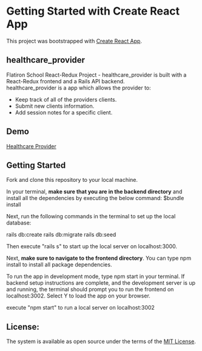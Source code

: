 # Getting Started with Create React App

This project was bootstrapped with [Create React App](https://github.com/facebook/create-react-app).

## healthcare_provider
Flatiron School React-Redux Project - healthcare_provider is built with a React-Redux frontend and a Rails API backend. <br>
healthcare_provider is a app which allows the provider to: 

- Keep track of all of the providers clients.
- Submit new clients information. 
- Add session notes for a specific client.

## Demo
[Healthcare Provider](https://youtu.be/3Jy239mGayw)

## Getting Started

Fork and clone this repository to your local machine.

In your terminal, **make sure that you are in the backend directory** and install all the dependencies by executing the below command: $bundle install

Next, run the following commands in the terminal to set up the local database:


rails db:create
rails db:migrate
rails db:seed


Then execute "rails s" to start up the local server on localhost:3000.

Next, **make sure to navigate to the frontend directory**. You can type npm install to install all package dependencies.  

To run the app in development mode, type npm start in your terminal. If backend setup instructions are complete, and the development server is up and running, the terminal should prompt you to run the frontend on localhost:3002. Select Y to load the app on your browser.

execute "npm start" to run a local server on localhost:3002

License:
---
The system is available as open source under the terms of the [MIT License](LICENSE.MD).






